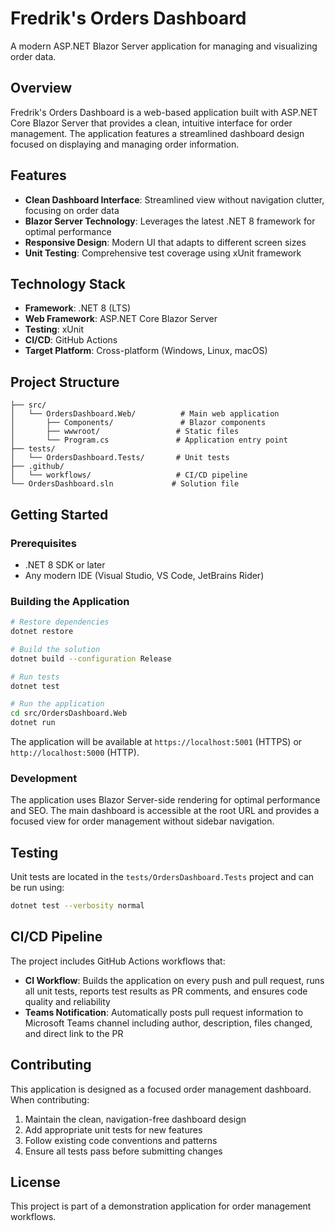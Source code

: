 # Fredrik's Orders Dashboard

A modern ASP.NET Blazor Server application for managing and visualizing order data.

## Overview

Fredrik's Orders Dashboard is a web-based application built with ASP.NET Core Blazor Server that provides a clean, intuitive interface for order management. The application features a streamlined dashboard design focused on displaying and managing order information.

## Features

- **Clean Dashboard Interface**: Streamlined view without navigation clutter, focusing on order data
- **Blazor Server Technology**: Leverages the latest .NET 8 framework for optimal performance
- **Responsive Design**: Modern UI that adapts to different screen sizes
- **Unit Testing**: Comprehensive test coverage using xUnit framework

## Technology Stack

- **Framework**: .NET 8 (LTS)
- **Web Framework**: ASP.NET Core Blazor Server
- **Testing**: xUnit
- **CI/CD**: GitHub Actions
- **Target Platform**: Cross-platform (Windows, Linux, macOS)

## Project Structure

```
├── src/
│   └── OrdersDashboard.Web/          # Main web application
│       ├── Components/               # Blazor components
│       ├── wwwroot/                 # Static files
│       └── Program.cs               # Application entry point
├── tests/
│   └── OrdersDashboard.Tests/       # Unit tests
├── .github/
│   └── workflows/                   # CI/CD pipeline
└── OrdersDashboard.sln             # Solution file
```

## Getting Started

### Prerequisites

- .NET 8 SDK or later
- Any modern IDE (Visual Studio, VS Code, JetBrains Rider)

### Building the Application

```bash
# Restore dependencies
dotnet restore

# Build the solution
dotnet build --configuration Release

# Run tests
dotnet test

# Run the application
cd src/OrdersDashboard.Web
dotnet run
```

The application will be available at `https://localhost:5001` (HTTPS) or `http://localhost:5000` (HTTP).

### Development

The application uses Blazor Server-side rendering for optimal performance and SEO. The main dashboard is accessible at the root URL and provides a focused view for order management without sidebar navigation.

## Testing

Unit tests are located in the `tests/OrdersDashboard.Tests` project and can be run using:

```bash
dotnet test --verbosity normal
```

## CI/CD Pipeline

The project includes GitHub Actions workflows that:
- **CI Workflow**: Builds the application on every push and pull request, runs all unit tests, reports test results as PR comments, and ensures code quality and reliability
- **Teams Notification**: Automatically posts pull request information to Microsoft Teams channel including author, description, files changed, and direct link to the PR

## Contributing

This application is designed as a focused order management dashboard. When contributing:
1. Maintain the clean, navigation-free dashboard design
2. Add appropriate unit tests for new features
3. Follow existing code conventions and patterns
4. Ensure all tests pass before submitting changes

## License

This project is part of a demonstration application for order management workflows.